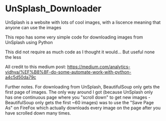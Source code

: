 # UnSplash_Downloader
UnSplash is a website with lots of cool images, with a liscence meaning that anyone can use the images

This repo has some very simple code for downloading images from UnSplash using Python

This did not require as much code as I thought it would... But useful none the less

All credit to this medium post: https://medium.com/analytics-vidhya/%EF%B8%8F-do-some-automate-work-with-python-a4c5d50da79c


Further notes. For downloading from UnSplash, BeautifulSoup only gets the first page of images. The only way around I got (because UnSplash only has one continuous page where you "scroll down" to get new images - BeautifulSoup only gets the first ~60 images) was to use the "Save Page As" on FireFox which actually downloads every image on the page after you have scrolled down many times.
